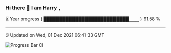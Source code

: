 ### Hi there 👋 I am Harry , 

⏳ Year progress { ███████████████████████████▁▁▁ } 91.58 %

---

⏰ Updated on Wed, 01 Dec 2021 06:41:33 GMT

![Progress Bar CI](https://github.com/duykhang68/duykhang68/workflows/Progress%20Bar%20CI/badge.svg)
